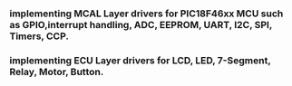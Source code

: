 ### implementing MCAL Layer drivers for PIC18F46xx MCU such as GPIO,interrupt handling, ADC, EEPROM, UART, I2C, SPI, Timers, CCP.
### implementing ECU Layer drivers for LCD, LED, 7-Segment, Relay, Motor, Button.
  
